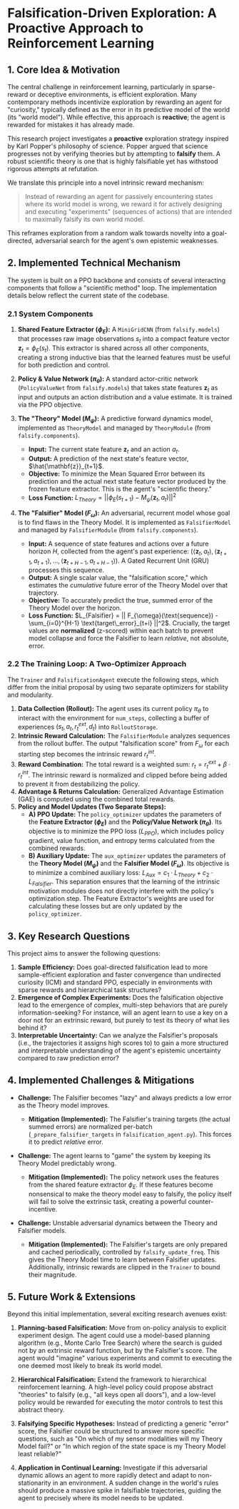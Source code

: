 # Falsification-Driven Exploration: A Proactive Approach to Reinforcement Learning

## 1. Core Idea & Motivation

The central challenge in reinforcement learning, particularly in sparse-reward or deceptive environments, is efficient exploration. Many contemporary methods incentivize exploration by rewarding an agent for "curiosity," typically defined as the error in its predictive model of the world (its "world model"). While effective, this approach is **reactive**; the agent is rewarded for mistakes it has already made.

This research project investigates a **proactive** exploration strategy inspired by Karl Popper's philosophy of science. Popper argued that science progresses not by verifying theories but by attempting to **falsify** them. A robust scientific theory is one that is highly falsifiable yet has withstood rigorous attempts at refutation.

We translate this principle into a novel intrinsic reward mechanism:
> Instead of rewarding an agent for passively encountering states where its world model is wrong, we reward it for actively designing and executing "experiments" (sequences of actions) that are intended to maximally falsify its own world model.

This reframes exploration from a random walk towards novelty into a goal-directed, adversarial search for the agent's own epistemic weaknesses.

## 2. Implemented Technical Mechanism

The system is built on a PPO backbone and consists of several interacting components that follow a "scientific method" loop. The implementation details below reflect the current state of the codebase.

### 2.1 System Components

1.  **Shared Feature Extractor ($\phi_{E}$):** A `MiniGridCNN` (from `falsify.models`) that processes raw image observations $s_t$ into a compact feature vector $\mathbf{z}_t = \phi_{E}(s_t)$. This extractor is shared across all other components, creating a strong inductive bias that the learned features must be useful for both prediction and control.

2.  **Policy & Value Network ($\pi_{\theta}$):** A standard actor-critic network (`PolicyValueNet` from `falsify.models`) that takes state features $\mathbf{z}_t$ as input and outputs an action distribution and a value estimate. It is trained via the PPO objective.

3.  **The "Theory" Model ($M_{\psi}$):** A predictive forward dynamics model, implemented as `TheoryModel` and managed by `TheoryModule` (from `falsify.components`).
    *   **Input:** The current state feature $\mathbf{z}_t$ and an action $a_t$.
    *   **Output:** A prediction of the next state's feature vector, $\hat{\mathbf{z}}_{t+1}$.
    *   **Objective:** To minimize the Mean Squared Error between its prediction and the actual next state feature vector produced by the frozen feature extractor. This is the agent's "scientific theory."
    *   **Loss Function:** $L_{Theory} = || \phi_{E}(s_{t+1}) - M_{\psi}(\mathbf{z}_t, a_t) ||^2$

4.  **The "Falsifier" Model ($F_{\omega}$):** An adversarial, recurrent model whose goal is to find flaws in the Theory Model. It is implemented as `FalsifierModel` and managed by `FalsifierModule` (from `falsify.components`).
    *   **Input:** A sequence of state features and actions over a future horizon $H$, collected from the agent's past experience: $(\langle \mathbf{z}_t, a_t \rangle, \langle \mathbf{z}_{t+1}, a_{t+1} \rangle, ..., \langle \mathbf{z}_{t+H-1}, a_{t+H-1} \rangle)$. A Gated Recurrent Unit (GRU) processes this sequence.
    *   **Output:** A single scalar value, the "falsification score," which estimates the *cumulative* future error of the Theory Model over that trajectory.
    *   **Objective:** To accurately predict the true, summed error of the Theory Model over the horizon.
    *   **Loss Function:** $L_{Falsifier} = || F_{\omega}(\text{sequence}) - \sum_{i=0}^{H-1} \text{target\_error}_{t+i} ||^2$. Crucially, the target values are **normalized** (z-scored) within each batch to prevent model collapse and force the Falsifier to learn *relative*, not absolute, error.

### 2.2 The Training Loop: A Two-Optimizer Approach

The `Trainer` and `FalsificationAgent` execute the following steps, which differ from the initial proposal by using two separate optimizers for stability and modularity.

1.  **Data Collection (Rollout):** The agent uses its current policy $\pi_{\theta}$ to interact with the environment for `num_steps`, collecting a buffer of experiences $(s_t, a_t, r_t^{ext}, d_t)$ into `RolloutStorage`.
2.  **Intrinsic Reward Calculation:** The `FalsifierModule` analyzes sequences from the rollout buffer. The output "falsification score" from $F_{\omega}$ for each starting step becomes the intrinsic reward $r_t^{int}$.
3.  **Reward Combination:** The total reward is a weighted sum: $r_t = r_t^{ext} + \beta \cdot r_t^{int}$. The intrinsic reward is normalized and clipped before being added to prevent it from destabilizing the policy.
4.  **Advantage & Returns Calculation:** Generalized Advantage Estimation (GAE) is computed using the combined total rewards.
5.  **Policy and Model Updates (Two Separate Steps):**
    *   **A) PPO Update:** The `policy_optimizer` updates the parameters of the **Feature Extractor ($\phi_E$)** and the **Policy/Value Network ($\pi_{\theta}$)**. Its objective is to minimize the PPO loss ($L_{PPO}$), which includes policy gradient, value function, and entropy terms calculated from the combined rewards.
    *   **B) Auxiliary Update:** The `aux_optimizer` updates the parameters of the **Theory Model ($M_{\psi}$)** and the **Falsifier Model ($F_{\omega}$)**. Its objective is to minimize a combined auxiliary loss: $L_{Aux} = c_1 \cdot L_{Theory} + c_2 \cdot L_{Falsifier}$. This separation ensures that the learning of the intrinsic motivation modules does not directly interfere with the policy's optimization step. The Feature Extractor's weights are used for calculating these losses but are only updated by the `policy_optimizer`.

## 3. Key Research Questions

This project aims to answer the following questions:

1.  **Sample Efficiency:** Does goal-directed falsification lead to more sample-efficient exploration and faster convergence than undirected curiosity (ICM) and standard PPO, especially in environments with sparse rewards and hierarchical task structures?
2.  **Emergence of Complex Experiments:** Does the falsification objective lead to the emergence of complex, multi-step behaviors that are purely information-seeking? For instance, will an agent learn to use a key on a door not for an extrinsic reward, but purely to test its theory of what lies behind it?
3.  **Interpretable Uncertainty:** Can we analyze the Falsifier's proposals (i.e., the trajectories it assigns high scores to) to gain a more structured and interpretable understanding of the agent's epistemic uncertainty compared to raw prediction error?

## 4. Implemented Challenges & Mitigations

*   **Challenge:** The Falsifier becomes "lazy" and always predicts a low error as the Theory model improves.
    *   **Mitigation (Implemented):** The Falsifier's training targets (the actual summed errors) are normalized per-batch (`_prepare_falsifier_targets` in `falsification_agent.py`). This forces it to predict *relative* error.

*   **Challenge:** The agent learns to "game" the system by keeping its Theory Model predictably wrong.
    *   **Mitigation (Implemented):** The policy network uses the features from the shared feature extractor $\phi_E$. If these features become nonsensical to make the theory model easy to falsify, the policy itself will fail to solve the extrinsic task, creating a powerful counter-incentive.

*   **Challenge:** Unstable adversarial dynamics between the Theory and Falsifier models.
    *   **Mitigation (Implemented):** The Falsifier's targets are only prepared and cached periodically, controlled by `falsify_update_freq`. This gives the Theory Model time to learn between Falsifier updates. Additionally, intrinsic rewards are clipped in the `Trainer` to bound their magnitude.

## 5. Future Work & Extensions

Beyond this initial implementation, several exciting research avenues exist:

1.  **Planning-based Falsification:** Move from on-policy analysis to explicit experiment design. The agent could use a model-based planning algorithm (e.g., Monte Carlo Tree Search) where the search is guided not by an extrinsic reward function, but by the Falsifier's score. The agent would "imagine" various experiments and commit to executing the one deemed most likely to break its world model.

2.  **Hierarchical Falsification:** Extend the framework to hierarchical reinforcement learning. A high-level policy could propose abstract "theories" to falsify (e.g., "all keys open all doors"), and a low-level policy would be rewarded for executing the motor controls to test this abstract theory.

3.  **Falsifying Specific Hypotheses:** Instead of predicting a generic "error" score, the Falsifier could be structured to answer more specific questions, such as "On which of my sensor modalities will my Theory Model fail?" or "In which region of the state space is my Theory Model least reliable?"

4.  **Application in Continual Learning:** Investigate if this adversarial dynamic allows an agent to more rapidly detect and adapt to non-stationarity in an environment. A sudden change in the world's rules should produce a massive spike in falsifiable trajectories, guiding the agent to precisely where its model needs to be updated.